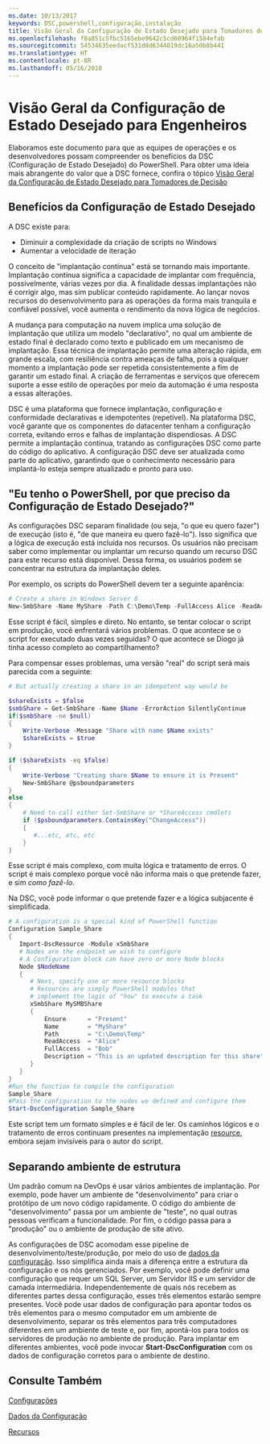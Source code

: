 ```yaml
---
ms.date: 10/13/2017
keywords: DSC,powershell,configuração,instalação
title: Visão Geral da Configuração de Estado Desejado para Tomadores de Decisão
ms.openlocfilehash: f8a851c5fbc5165ebe9642c5cd60964f1584efab
ms.sourcegitcommit: 54534635eedacf531d8d6344019dc16a50b8b441
ms.translationtype: HT
ms.contentlocale: pt-BR
ms.lasthandoff: 05/16/2018
---
```

# <a name="desired-state-configuration-overview-for-engineers"></a>Visão Geral da Configuração de Estado Desejado para Engenheiros

Elaboramos este documento para que as equipes de operações e os desenvolvedores possam compreender os benefícios da DSC (Configuração de Estado Desejado) do PowerShell.
Para obter uma ideia mais abrangente do valor que a DSC fornece, confira o tópico [Visão Geral da Configuração de Estado Desejado para Tomadores de Decisão](decisionMaker.md)

## <a name="benefits-of-desired-state-configuration"></a>Benefícios da Configuração de Estado Desejado

A DSC existe para:

- Diminuir a complexidade da criação de scripts no Windows
- Aumentar a velocidade de iteração

O conceito de "implantação contínua" está se tornando mais importante.
Implantação contínua significa a capacidade de implantar com frequência, possivelmente, várias vezes por dia.
A finalidade dessas implantações não é corrigir algo, mas sim publicar conteúdo rapidamente.
Ao lançar novos recursos do desenvolvimento para as operações da forma mais tranquila e confiável possível, você aumenta o rendimento da nova lógica de negócios.

A mudança para computação na nuvem implica uma solução de implantação que utiliza um modelo "declarativo", no qual um ambiente de estado final é declarado como texto e publicado em um mecanismo de implantação.
Essa técnica de implantação permite uma alteração rápida, em grande escala, com resiliência contra ameaças de falha, pois a qualquer momento a implantação pode ser repetida consistentemente a fim de garantir um estado final.
A criação de ferramentas e serviços que oferecem suporte a esse estilo de operações por meio da automação é uma resposta a essas alterações.

DSC é uma plataforma que fornece implantação, configuração e conformidade declarativas e idempotentes (repetível).
Na plataforma DSC, você garante que os componentes do datacenter tenham a configuração correta, evitando erros e falhas de implantação dispendiosas.
A DSC permite a implantação contínua, tratando as configurações DSC como parte do código do aplicativo.
A configuração DSC deve ser atualizada como parte do aplicativo, garantindo que o conhecimento necessário para implantá-lo esteja sempre atualizado e pronto para uso.

## <a name="i-have-powershell-why-do-i-need-desired-state-configuration"></a>"Eu tenho o PowerShell, por que preciso da Configuração de Estado Desejado?"

As configurações DSC separam finalidade (ou seja, "o que eu quero fazer") de execução (isto é, "de que maneira eu quero fazê-lo").
Isso significa que a lógica de execução está incluída nos recursos.
Os usuários não precisam saber como implementar ou implantar um recurso quando um recurso DSC para este recurso está disponível.
Dessa forma, os usuários podem se concentrar na estrutura da implantação deles.

Por exemplo, os scripts do PowerShell devem ter a seguinte aparência:
```powershell
# Create a share in Windows Server 8
New-SmbShare -Name MyShare -Path C:\Demo\Temp -FullAccess Alice -ReadAccess Bob
```
Esse script é fácil, simples e direto.
No entanto, se tentar colocar o script em produção, você enfrentará vários problemas.
O que acontece se o script for executado duas vezes seguidas?
O que acontece se Diogo já tinha acesso completo ao compartilhamento?

Para compensar esses problemas, uma versão "real" do script será mais parecida com a seguinte:
```powershell
# But actually creating a share in an idempotent way would be

$shareExists = $false
$smbShare = Get-SmbShare -Name $Name -ErrorAction SilentlyContinue
if($smbShare -ne $null)
{
    Write-Verbose -Message "Share with name $Name exists"
    $shareExists = $true
}

if ($shareExists -eq $false)
{
    Write-Verbose "Creating share $Name to ensure it is Present"
    New-SmbShare @psboundparameters
}
else
{
    # Need to call either Set-SmbShare or *ShareAccess cmdlets
    if ($psboundparameters.ContainsKey("ChangeAccess"))
    {
       #...etc, etc, etc
    }
}
```

Esse script é mais complexo, com muita lógica e tratamento de erros.
O script é mais complexo porque você não informa mais o que pretende fazer, e sim *como fazê-lo*.

Na DSC, você pode informar o que pretende fazer e a lógica subjacente é simplificada.

```powershell
# A configuration is a special kind of PowerShell function
Configuration Sample_Share
{
   Import-DscResource -Module xSmbShare
   # Nodes are the endpoint we wish to configure
   # A Configuration block can have zero or more Node blocks
   Node $NodeName
   {
      # Next, specify one or more resource blocks
      # Resources are simply PowerShell modules that
      # implement the logic of "how" to execute a task
      xSmbShare MySMBShare
      {
          Ensure      = "Present"
          Name        = "MyShare"
          Path        = "C:\Demo\Temp"
          ReadAccess  = "Alice"
          FullAccess  = "Bob"
          Description = "This is an updated description for this share"
      }
   }
}
#Run the function to compile the configuration
Sample_Share
#Pass the configuration to the nodes we defined and configure them
Start-DscConfiguration Sample_Share
```

Este script tem um formato simples e é fácil de ler.
Os caminhos lógicos e o tratamento de erros continuam presentes na implementação [resource](resources.md), embora sejam invisíveis para o autor do script.

## <a name="separating-environment-from-structure"></a>Separando ambiente de estrutura

Um padrão comum na DevOps é usar vários ambientes de implantação.
Por exemplo, pode haver um ambiente de "desenvolvimento" para criar o protótipo de um novo código rapidamente.
O código do ambiente de "desenvolvimento" passa por um ambiente de "teste", no qual outras pessoas verificam a funcionalidade.
Por fim, o código passa para a "produção" ou o ambiente de produção de site ativo.

As configurações de DSC acomodam esse pipeline de desenvolvimento/teste/produção, por meio do uso de [dados da configuração](configData.md).
Isso simplifica ainda mais a diferença entre a estrutura da configuração e os nós gerenciados.
Por exemplo, você pode definir uma configuração que requer um SQL Server, um Servidor IIS e um servidor de camada intermediária.
Independentemente de quais nós recebem as diferentes partes dessa configuração, esses três elementos estarão sempre presentes.
Você pode usar dados de configuração para apontar todos os três elementos para o mesmo computador em um ambiente de desenvolvimento, separar os três elementos para três computadores diferentes em um ambiente de teste e, por fim, apontá-los para todos os servidores de produção no ambiente de produção.
Para implantar em diferentes ambientes, você pode invocar **Start-DscConfiguration** com os dados de configuração corretos para o ambiente de destino.

## <a name="see-also"></a>Consulte Também

[Configurações](configurations.md)

[Dados da Configuração](configData.md)

[Recursos](resources.md)